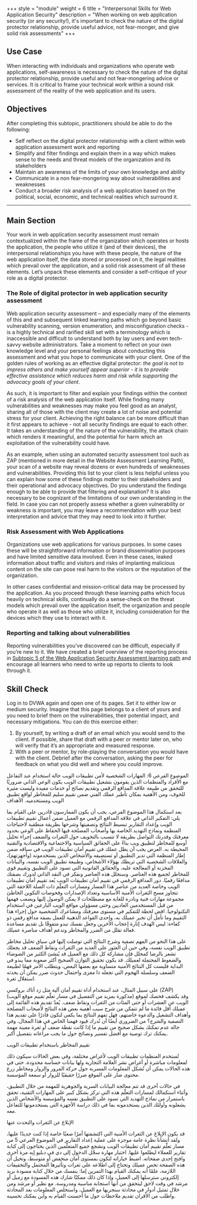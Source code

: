 +++
style = "module"
weight = 6
title = "Interpersonal Skills for Web Application Security"
description = "When working on web application security (or any security!), it's important to check the nature of the digital protector relationship, provide useful advice, not fear-monger, and give solid risk assessments"
+++

## Use Case

When interacting with individuals and organizations who operate web applications, self-awareness is necessary to check the nature of the digital protector relationship, provide useful and not fear-mongering advice or services. It is critical to frame your technical work within a sound risk assessment of the reality of the web application and its users.

## Objectives

After completing this subtopic, practitioners should be able to do the following:

- Self reflect on the digital protector relationship with a client within web application assessment work and reporting
- Simplify and filter findings and explain them in a way which makes sense to the needs and threat models of the organization and its stakeholders
- Maintain an awareness of the limits of your own knowledge and ability
- Communicate in a non fear-mongering way about vulnerabilities and weaknesses
- Conduct a broader risk analysis of a web application based on the political, social, economic, and technical realities which surround it.

---
## Main Section
Your work in web application security assessment must remain contextualized within the frame of the organization which operates or hosts the application, the people who utilize it (and of their devices), the interpersonal relationships you have with these people, the nature of the web application itself, the data stored or processed on it, the legal realities which prevail over the application, and a solid risk assessment of all these elements. Let’s unpack these elements and consider a self-critique of your role as a digital protector.

### The Role of digital protector in web application security assessment

Web application security assessment – and especially many of the elements of this and and subsequent linked learning paths which go beyond basic vulnerability scanning, version enumeration, and misconfiguration checks - is a highly technical and rarified skill set with a terminology which is inaccessible and difficult to understand both by lay users and even tech-savvy website administrators. Take a moment to reflect on your own knowledge level and your personal feelings about conducting this assessment and what you hope to communicate with your client. One of the golden rules of working as an effective digital protector: _the goal is not to impress others and make yourself appear superior - it is to provide effective assistance which reduces harm and risk while supporting the advocacy goals of your client_.

As such, it is important to filter and explain your findings within the context of a risk analysis of the web application itself. While finding many vulnerabilities and weaknesses may make you feel good as an analyst, sharing all of those with the client may create a lot of noise and potential stress for your client. Achieving the right balance can be more difficult than it first appears to achieve - not all security findings are equal to each other. It takes an understanding of the nature of the vulnerability, the attack chain which renders it meaningful, and the potential for harm which an exploitation of the vulnerability could have.

As an example, when using an automated security assessment tool such as ZAP (mentioned in more detail in the Website Assessment Learning Path), your scan of a website may reveal dozens or even hundreds of weaknesses and vulnerabilities. Providing this list to your client is less helpful unless you can explain how some of these findings _matter_ to their stakeholders and their operational and advocacy objectives. Do you understand the findings enough to be able to provide that filtering and explanation? It is also necessary to be cognizant of the limitations of our own understanding in the field. In case you can not properly assess whether a given vulnerability or weakness is important, you may leave a recommendation with your best interpretation and advice that they may need to look into it further.

### Risk Assessment with Web Applications

Organizations use web applications for various purposes. In some cases these will be straightforward information or brand dissemination purposes and have limited sensitive data involved. Even in these cases, leaked information about traffic and visitors and risks of implanting malicious content on the site can pose real harm to the visitors or the reputation of the organization.

In other cases confidential and mission-critical data may be processed by the application. As you proceed through these learning paths which focus heavily on technical skills, continually do a sense-check on the threat models which prevail over the application itself, the organization and people who operate it as well as those who utilize it, including consideration for the devices which they use to interact with it.

### Reporting and talking about vulnerabilities

Reporting vulnerabilities you’ve discovered can be difficult, especially if you’re new to it. We have created a brief overview of the reporting process in [Subtopic 5 of the Web Application Security Assessment learning path](/en/learning-path/5/module-5/) and encourage all learners who need to write up reports to clients to look through it.

## Skill Check

Log in to DVWA again and open one of its pages. Set it to either low or medium security. Imagine that this page belongs to a client of yours and you need to brief them on the vulnerabilities, their potential impact, and necessary mitigations. You can do this exercise either:

1. By yourself, by writing a draft of an email which you would send to the client. If possible, share that draft with a peer or mentor later on, who will verify that it’s an appropriate and measured response.
2. With a peer or mentor, by role-playing the conversation you would have with the client. Debrief after the conversation, asking the peer for feedback on what you did well and where you could improve.

الموضوع الفرعي 6: المهارات الشخصية لأمن تطبيقات الويب
حالة استخدام
عند التفاعل مع الأفراد والمنظمات الذين يقومون بتشغيل تطبيقات الويب يكون الوعي الذاتي ضروريًا للتحقق من طبيعة علاقة المدافع الرقمي وتقديم نصائح أو خدمات مفيدة وليست مثيرة للخوف، ومن الأهمية بمكان تأطير عملك الفني ضمن تقييم سليم للمخاطر لواقع تطبيق الويب ومستخدميه.
الأهداف 

بعد استكمال هذا الموضوع الفرعي، يجب أن يكون الممارسون قادرين على القيام بما يلي:
التفكير الذاتي في علاقة المدافع الرقمي مع العميل ضمن أعمال تقييم تطبيقات الويب وإعداد التقارير
تبسيط النتائج وتصفيتها وشرحها بطريقة منطقية لاحتياجات المنظمة ونماذج التهديد الخاصة بها وأصحاب المصلحة فيها
الحفاظ على الوعي بحدود معرفتك وقدرتك
التواصل بطريقة لا تتسبب بالتخويف حول الثغرات والضعف
إجراء تحليل أوسع للمخاطر لتطبيق ويب بناءً على الحقائق السياسية والاجتماعية والاقتصادية والتقنية المحيطة به.
العرض 
يجب أن يظل عملك في تقييم أمان تطبيقات الويب في سياقه ضمن إطار المنظمة التي تدير التطبيق أو تستضيفه والأشخاص الذين يستخدمونه (وأجهزتهم)، والعلاقات الشخصية التي تربطك بهؤلاء الأشخاص، وطبيعة تطبيق الويب نفسه، والبيانات المخزنة أو المعالجة عليه، والحقائق القانونية التي تسود على التطبيق وتقييم قوي للمخاطر لجميع هذه العناصر. وسنحلل هذه العناصر ونفكر في النقد الذاتي لدورك بصفتك مدافعًا رقميًا.
دور المدافع الرقمي في تقييم أمان تطبيقات الويب
يُعد تقييم أمان تطبيقات الويب وخاصة العديد من عناصر هذا المسار ومسارات التعلّم ذات الصلة اللاحقة التي تتجاوز مسح الثغرات الأمنية الأساسية وتعداد الإصدارات وفحوصات التكوين الخاطئ مجموعة مهارات فنية ونادرة للغاية مع مصطلحات لا يمكن الوصول إليها ويصعب فهمها من قبل المستخدمين العاديين وحتى مسؤولي مواقع الويب البارعين في استخدام التكنولوجيا.  اقض لحظة للتفكير في مستوى معرفتك ومشاعرك الشخصية حول إجراء هذا التقييم وما تأمل أن تخبر عميلك به، وإحدى القواعد الذهبية للعمل بصفة مدافع رقمي ذو كفاءة: ليس الهدف إثارة إعجاب الآخرين وجعل نفسك تبدو متفوقًا بل تقديم مساعدة فعالة تقلل من الضرر والمخاطر وتدعم أهداف مناصرة عميلك.

على هذا النحو من المهم تصفية وشرح النتائج التي توصلت إليها في سياق تحليل مخاطر تطبيق الويب نفسه، وفي حين أن العثور على العديد من الثغرات ونقاط الضعف قد يجعلك تشعر بالرضا كمحلل فإن مشاركة كل ذلك مع العميل قد يُنشئ الكثير من الضوضاء والضغوط المحتملة لعميلك. قد يكون تحقيق التوازن الصحيح أكثر صعوبة مما يبدو في البداية فليست كل النتائج الأمنية متساوية مع بعضها البعض، ويتطلب الأمر فهمًا لطبيعة الضعف وسلسلة الهجوم التي تجعله ذا مغزى واحتمال حدوث ضرر يمكن أن يحدثه استغلال ثغرة. 

على سبيل المثال، عند استخدام أداة تقييم أمان آلية مثل زد أتاك بروكسي (ZAP) (مذكورة بمزيد من التفصيل في مسار تعلّم تقييم موقع الويب) وقد يكشف فحصك لموقع الويب عن العشرات أو حتى المئات من الثغرات ونقاط ضعف. يُعدّ تقديم هذه القائمة إلى عميلك أقل فائدة ما لم تتمكن من شرح سبب أهمية بعض هذه النتائج لأصحاب المصلحة وأهداف التشغيل والدعوة خاصتهم، فهل تفهم النتائج بما يكفي لتكون قادرًا على تقديم هذا التصفية والشرح؟ من الضروري أيضًا أن نُدرك قيود فهمنا الخاص في هذا المجال، وفي حالة عدم تمكنك بشكل صحيح من تقييم ما إذا كانت نقطة ضعف أو ثغرة معينة مهمة يمكنك ترك توصية مع أفضل تفسير ونصائح حول ما يجب مراعاته بتفصيل أكبر.

تقييم المخاطر باستخدام تطبيقات الويب

تُستخدم المنظمات تطبيقات الويب لأغراض مختلفة، وفي بعض الحالات سيكون ذلك لمعلومات مباشرة أو أغراض نشر العلامة التجارية ولها بيانات حساسة محدودة. حتى في هذه الحالات يمكن أن تُشكل المعلومات المسربة حول حركة المرور والزوار ومخاطر زرع محتوى ضار على الموقع ضررًا حقيقيًا للزوار أو سمعة المؤسسة.

في حالات أخرى قد تتم معالجة البيانات السرية والجوهرية للمهمة من خلال التطبيق، وأثناء استكمالك لمسارات التعلّم هذه التي تركز بشكل كبير على المهارات التقنية، تحقق باستمرار من نماذج التهديد التي تسود على التطبيق نفسه والمؤسسة والأشخاص الذين يشغلونه وأولئك الذين يستخدمونه بما في ذلك دراسة الأجهزة التي يستخدمونها للتفاعل معه.

الإبلاغ عن الثغرات والتحدث عنها

قد يكون الإبلاغ عن الثغرات الأمنية التي اكتشفتها أمرًا صعبًا خاصة إذا كنت جديدًا عليها، ولقد أنشأنا نظرة عامة موجزة على عملية إعداد التقارير في الموضوع الفرعي 5 من مسار تعلّم تقييم أمان تطبيقات الويب ونشجع جميع المتعلّمين الذين يحتاجون إلى كتابة تقارير للعملاء ليطلعوا عليها.
اختبار مهارة
سجّل الدخول إلى دي في دبليو إيه مرة أخرى وافتح إحدى صفحاته. اضبط خياراته لتكون بمستوى أمان منخفض أو متوسط، وتخيل أن هذه الصفحة تخص عميلك وتحتاج إلى اطلاعه على ثغرات وتأثيرها المحتمل والتخفيفات اللازمة، علمًا أنه يمكنك القيام بهذا التمرين إما:
بنفسك من خلال كتابة مسودة بريد إلكتروني سترسلها إلى العميل، وإذا كان ذلك ممكنًا شارك هذه المسودة مع زميل أو مرشد في وقت لاحق ليتحقق من أنها استجابة مناسبة ومدروسة.
مع نظير أو مرشد ومن خلال تمثيل أدوار في محادثة ستجريها مع العميل، واستخلص المعلومات بعد المحادثة واطلب من الأقران تقديم ملاحظات حول ما أحسنت القيام به وأين يمكنك تحسينه.


